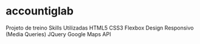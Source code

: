 # accountiglab
Projeto de treino
Skills Utilizadas
HTML5
CSS3
Flexbox
Design Responsivo (Media Queries)
JQuery
Google Maps API
